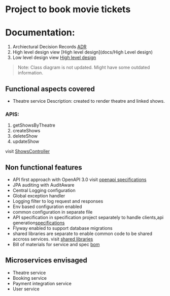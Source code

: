 # Project to book movie tickets

# Documentation:
1. Archiectural Decision Records [ADR](docs/ADR's) 
2. High level design view [High level design](docs/High Level design)
3. Low level design view [High level design](docs/Low%20Level%20Design)

> Note: Class diagram is not updated. Might have some outdated information.

##  Functional aspects covered

- Theatre service
  Description: created to render theatre and linked shows.

### APIS:
1. getShowsByTheatre
2. createShows
3. deleteShow
4. updateShow

visit  [ShowsController](services/theatre/theatre-service/src/main/java/com/bookmy/theatres/controller/ShowsController.java)

## Non functional features
- API first approach with OpenAPI 3.0 visit  [openapi specifications](services/theatre/theatre-spec/src/main/resources/openapi.yaml)
- JPA auditing with AuditAware 
- Central Logging configuration
- Global exception handler
- Logging filter to log request and responses
- Env based configuration enabled
- common configuration in separate file
- API specification in specification project separately to handle clients,api generation[specifications](services/theatre/theatre-spec)
- Flyway enabled to support database migrations
- shared libraries are separate to enable common code to be shared accross services. visit  [shared libraries](shared)
- Bill of materials for service and spec [bom](shared/bom)


## Microservices envisaged
- Theatre service
- Booking service
- Payment integration service
- User service



